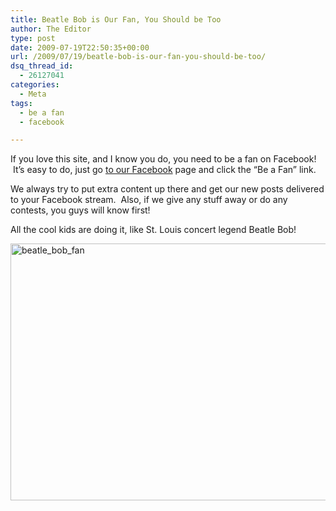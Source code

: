 ```yaml
---
title: Beatle Bob is Our Fan, You Should be Too
author: The Editor
type: post
date: 2009-07-19T22:50:35+00:00
url: /2009/07/19/beatle-bob-is-our-fan-you-should-be-too/
dsq_thread_id:
  - 26127041
categories:
  - Meta
tags:
  - be a fan
  - facebook

---
```

If you love this site, and I know you do, you need to be a fan on Facebook!  It&#8217;s easy to do, just go [to our Facebook][1] page and click the &#8220;Be a Fan&#8221; link.

We always try to put extra content up there and get our new posts delivered to your Facebook stream.  Also, if we give any stuff away or do any contests, you guys will know first!

All the cool kids are doing it, like St. Louis concert legend Beatle Bob!

[<img class="aligncenter size-full wp-image-974" title="beatle_bob_fan" src="http://punchingkitty.com/wp-content/uploads/2009/07/beatle_bob_fan.jpg" alt="beatle_bob_fan" width="597" height="411" srcset="http://media.punchingkitty.com/wordpress/2009/07/beatle_bob_fan.jpg 597w, http://media.punchingkitty.com/wordpress/2009/07/beatle_bob_fan-300x206.jpg 300w" sizes="(max-width: 597px) 100vw, 597px" />][2]

 [1]: http://www.facebook.com/pages/Punching-Kittycom/104387516435
 [2]: http://punchingkitty.com/wp-content/uploads/2009/07/beatle_bob_fan.jpg